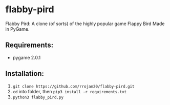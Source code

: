 # flabby-pird
Flabby Pird: A clone (of sorts) of the highly popular game Flappy Bird 
Made in PyGame.



## Requirements:
- pygame 2.0.1


## Installation:
1. `git clone https://github.com/rrojan20/flabby-pird.git`
2. `cd` into folder, then `pip3 install -r requirements.txt`
3. `python3 flabby_pird.py`
